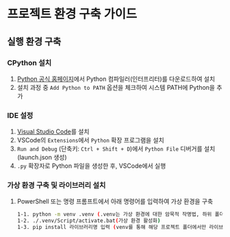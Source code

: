 # 프로젝트 환경 구축 가이드

## 실행 환경 구축

### CPython 설치
1. [Python 공식 홈페이지](https://www.python.org)에서 Python 컴파일러(인터프리터)를 다운로드하여 설치
2. 설치 과정 중 `Add Python to PATH` 옵션을 체크하여 시스템 PATH에 Python을 추가

### IDE 설정
1. [Visual Studio Code](https://code.visualstudio.com)를 설치
2. VSCode의 `Extensions`에서 `Python` 확장 프로그램을 설치
3. `Run and Debug` (단축키: `Ctrl + Shift + D`)에서 `Python File` 디버거를 설치(launch.json 생성)
4. `.py` 확장자로 Python 파일을 생성한 후, VSCode에서 실행

### 가상 환경 구축 및 라이브러리 설치

1. PowerShell 또는 명령 프롬프트에서 아래 명령어를 입력하여 가상 환경을 구축
   ```bash
   1-1. python -m venv .venv (.venv는 가상 환경에 대한 암묵적 작명법, 하위 폴더 생성 후 가상 환경 구축)
   1-2. ./.venv/Script/activate.bat(가상 환경 활성화)
   1-3. pip install 라이브러리명 입력 (venv를 통해 해당 프로젝트 폴더에서만 라이브러리가 설치되도록 설정)
